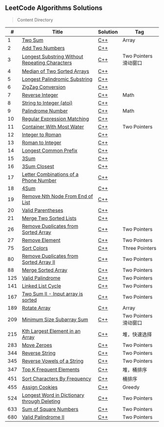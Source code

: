 ## LeetCode Algorithms Solutions

> Content Directory

|#|Title|Solution|Tag|
|---|---|---|---|
|1|[Two Sum](https://leetcode.com/problems/two-sum/#/description)|[C++](https://github.com/htdwade/LeetCode/blob/master/001.TwoSum/TwoSum.cpp)|Array|
|2|[Add Two Numbers](https://leetcode.com/problems/add-two-numbers/#/description)|[C++](https://github.com/htdwade/LeetCode/blob/master/002.AddTwoNumbers/AddTwoNumbers.cpp)||
|3|[Longest Substring Without Repeating Characters](https://leetcode.com/problems/longest-substring-without-repeating-characters/description/)|[C++](https://github.com/htdwade/LeetCode/blob/master/003.LongestSubstringWithoutRepeatingCharacters/LongestSubstringWithoutRepeatingCharacters.cpp)|Two Pointers滑动窗口|
|4|[Median of Two Sorted Arrays](https://leetcode.com/problems/median-of-two-sorted-arrays/description/)|[C++](https://github.com/htdwade/LeetCode/blob/master/004.MedianOfTwoSortedArrays/MedianOfTwoSortedArrays.cpp)||
|5|[Longest Palindromic Substring](https://leetcode.com/problems/longest-palindromic-substring/description/)|[C++](https://github.com/htdwade/LeetCode/blob/master/005.LongestPalindromicSubstring/LongestPalindromicSubstring.cpp)||
|6|[ZigZag Conversion](https://leetcode.com/problems/zigzag-conversion/description/)|[C++](https://github.com/htdwade/LeetCode/blob/master/006.ZigZagConversion/ZigZagConversion.cpp)||
|7|[Reverse Integer](https://leetcode.com/problems/reverse-integer/description/)|[C++](https://github.com/htdwade/LeetCode/blob/master/007.ReverseInteger/ReverseInteger.cpp)|Math|
|8|[String to Integer (atoi)](https://leetcode.com/problems/string-to-integer-atoi/description/)|[C++](https://github.com/htdwade/LeetCode/blob/master/008.StringToInteger/StringToInteger.cpp)||
|9|[Palindrome Number](https://leetcode.com/problems/palindrome-number/description/)|[C++](https://github.com/htdwade/LeetCode/blob/master/009.PalindromeNumber/PalindromeNumber.cpp)|Math|
|10|[Regular Expression Matching](https://leetcode.com/problems/regular-expression-matching/description/)|[C++](https://github.com/htdwade/LeetCode/blob/master/010.RegularExpressionMatching/RegularExpressionMatching.cpp)||
|11|[Container With Most Water](https://leetcode.com/problems/container-with-most-water/description/)|[C++](https://github.com/htdwade/LeetCode/blob/master/011.ContainerWithMostWater/ContainerWithMostWater.cpp)|Two Pointers|
|12|[Integer to Roman](https://leetcode.com/problems/integer-to-roman/description/)|[C++](https://github.com/htdwade/LeetCode/blob/master/012.IntegerToRoman/IntegerToRoman.cpp)||
|13|[Roman to Integer](https://leetcode.com/problems/roman-to-integer/description/)|[C++](https://github.com/htdwade/LeetCode/blob/master/013.RomanToInteger/RomanToInteger.cpp)||
|14|[Longest Common Prefix](https://leetcode.com/problems/longest-common-prefix/description/)|[C++](https://github.com/htdwade/LeetCode/blob/master/014.LongestCommonPrefix/LongestCommonPrefix.cpp)||
|15|[3Sum](https://leetcode.com/problems/3sum/description/)|[C++](https://github.com/htdwade/LeetCode/blob/master/015.3Sum/3Sum.cpp)||
|16|[3Sum Closest](https://leetcode.com/problems/3sum-closest/description/)|[C++](https://github.com/htdwade/LeetCode/blob/master/016.3SumClosest/3SumClosest.cpp)||
|17|[Letter Combinations of a Phone Number](https://leetcode.com/problems/letter-combinations-of-a-phone-number/description/)|[C++](https://github.com/htdwade/LeetCode/blob/master/017.LetterCombinationsOfAPhoneNumber/LetterCombinationsOfAPhoneNumber.cpp)||
|18|[4Sum](https://leetcode.com/problems/4sum/description/)|[C++](https://github.com/htdwade/LeetCode/blob/master/018.4Sum/4Sum.cpp)||
|19|[Remove Nth Node From End of List](https://leetcode.com/problems/remove-nth-node-from-end-of-list/description/)|[C++](https://github.com/htdwade/LeetCode/blob/master/019.RemoveNthNodeFromEndOfList/RemoveNthNodeFromEndOfList.cpp)||
|20|[Valid Parentheses](https://leetcode.com/problems/valid-parentheses/description/)|[C++](https://github.com/htdwade/LeetCode/blob/master/020.ValidParentheses/ValidParentheses.cpp)||
|21|[Merge Two Sorted Lists](https://leetcode.com/problems/merge-two-sorted-lists/description/)|[C++](https://github.com/htdwade/LeetCode/blob/master/021.MergeTwoSortedLists/MergeTwoSortedLists.cpp)||
|26|[Remove Duplicates from Sorted Array](https://leetcode.com/problems/remove-duplicates-from-sorted-array/description/)|[C++](https://github.com/htdwade/LeetCode/blob/master/026.RemoveDuplicatesFromSortedArray/RemoveDuplicatesFromSortedArray.cpp)|Two Pointers|
|27|[Remove Element](https://leetcode.com/problems/remove-element/description/)|[C++](https://github.com/htdwade/LeetCode/blob/master/027.RemoveElement/RemoveElement.cpp)|Two Pointers|
|75|[Sort Colors](https://leetcode.com/problems/sort-colors/description/)|[C++](https://github.com/htdwade/LeetCode/blob/master/075.SortColors/SortColors.cpp)|Three Pointers|
|80|[Remove Duplicates from Sorted Array II](https://leetcode.com/problems/remove-duplicates-from-sorted-array-ii/description/)|[C++](https://github.com/htdwade/LeetCode/blob/master/080.RemoveDuplicatesFromSortedArrayII/RemoveDuplicatesFromSortedArrayII.cpp)|Two Pointers|
|88|[Merge Sorted Array](https://leetcode.com/problems/merge-sorted-array/description/)|[C++](https://github.com/htdwade/LeetCode/blob/master/088.MergeSortedArray/MergeSortedArray.cpp)|Two Pointers|
|125|[Valid Palindrome](https://leetcode.com/problems/valid-palindrome/description/)|[C++](https://github.com/htdwade/LeetCode/blob/master/125.ValidPalindrome/ValidPalindrome.cpp)|Two Pointers|
|141|[Linked List Cycle](https://leetcode.com/problems/linked-list-cycle/description/)|[C++](https://github.com/htdwade/LeetCode/blob/master/141.LinkedListCycle/LinkedListCycle.cpp)|Two Pointers|
|167|[Two Sum II - Input array is sorted](https://leetcode.com/problems/two-sum-ii-input-array-is-sorted/description/)|[C++](https://github.com/htdwade/LeetCode/blob/master/167.TwoSumII/TwoSumII.cpp)|Two Pointers|
|189|[Rotate Array](https://leetcode.com/problems/rotate-array/description/)|[C++](https://github.com/htdwade/LeetCode/blob/master/189.RotateArray/RotateArray.cpp)|Array|
|209|[Minimum Size Subarray Sum](https://leetcode.com/problems/minimum-size-subarray-sum/description/)|[C++](https://github.com/htdwade/LeetCode/blob/master/209.MinimumSizeSubarraySum/MinimumSizeSubarraySum.cpp)|Two Pointers滑动窗口|
|215|[Kth Largest Element in an Array](https://leetcode.com/problems/kth-largest-element-in-an-array/description/)|[C++](https://github.com/htdwade/LeetCode/blob/master/215.KthLargestElementInAnArray/KthLargestElementInAnArray.cpp)|堆，快速选择|
|283|[Move Zeroes](https://leetcode.com/problems/move-zeroes/description/)|[C++](https://github.com/htdwade/LeetCode/blob/master/283.MoveZeroes/MoveZeroes.cpp)|Two Pointers|
|344|[Reverse String](https://leetcode.com/problems/reverse-string/description/)|[C++](https://github.com/htdwade/LeetCode/blob/master/344.ReverseString/ReverseString.cpp)|Two Pointers|
|345|[Reverse Vowels of a String](https://leetcode.com/problems/reverse-vowels-of-a-string/description/)|[C++](https://github.com/htdwade/LeetCode/blob/master/345.ReverseVowelsOfAString/ReverseVowelsOfAString.cpp)|Two Pointers|
|347|[Top K Frequent Elements](https://leetcode.com/problems/top-k-frequent-elements/description/)|[C++](https://github.com/htdwade/LeetCode/blob/master/347.TopKFrequentElements/TopKFrequentElements.cpp)|堆，桶排序|
|451|[Sort Characters By Frequency](https://leetcode.com/problems/sort-characters-by-frequency/description/)|[C++](https://github.com/htdwade/LeetCode/blob/master/451.SortCharactersByFrequency/SortCharactersByFrequency.cpp)|桶排序|
|455|[Assign Cookies](https://leetcode.com/problems/assign-cookies/description/)|[C++](https://github.com/htdwade/LeetCode/blob/master/455.AssignCookies/AssignCookies.cpp)|Greedy|
|524|[Longest Word in Dictionary through Deleting](https://leetcode.com/problems/longest-word-in-dictionary-through-deleting/description/)|[C++](https://github.com/htdwade/LeetCode/blob/master/524.LongestWordInDictionaryThroughDeleting/LongestWordInDictionaryThroughDeleting.cpp)|Two Pointers|
|633|[Sum of Square Numbers](https://leetcode.com/problems/sum-of-square-numbers/description/)|[C++](https://github.com/htdwade/LeetCode/blob/master/633.SumOfSquareNumbers/SumOfSquareNumbers.cpp)|Two Pointers|
|680|[Valid Palindrome II](https://leetcode.com/problems/valid-palindrome-ii/description/)|[C++](https://github.com/htdwade/LeetCode/blob/master/680.ValidPalindromeII/ValidPalindromeII.cpp)|Two Pointers|

